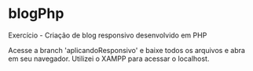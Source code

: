 # blogPhp
Exercício - Criação de blog responsivo desenvolvido em PHP

Acesse a branch 'aplicandoResponsivo' e baixe todos os arquivos e abra em seu navegador. Utilizei o XAMPP para acessar o localhost.
